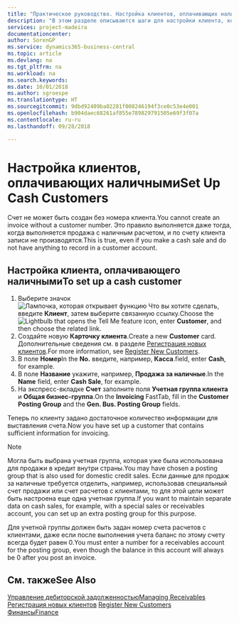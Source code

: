 ```yaml
---
title: "Практическое руководство. Настройка клиентов, оплачивающих наличными | Документы Майкрософт"
description: "В этом разделе описываются шаги для настройки клиента, который осуществляет оплату наличными."
services: project-madeira
documentationcenter: 
author: SorenGP
ms.service: dynamics365-business-central
ms.topic: article
ms.devlang: na
ms.tgt_pltfrm: na
ms.workload: na
ms.search.keywords: 
ms.date: 10/01/2018
ms.author: sgroespe
ms.translationtype: HT
ms.sourcegitcommit: 9dbd92409ba02281f008246194f3ce0c53e4e001
ms.openlocfilehash: b904daec68261af855e789829791505e69f3f07a
ms.contentlocale: ru-ru
ms.lasthandoff: 09/28/2018

---
```

# <a name="set-up-cash-customers"></a><span data-ttu-id="5e092-103">Настройка клиентов, оплачивающих наличными</span><span class="sxs-lookup"><span data-stu-id="5e092-103">Set Up Cash Customers</span></span>
<span data-ttu-id="5e092-104">Счет не может быть создан без номера клиента.</span><span class="sxs-lookup"><span data-stu-id="5e092-104">You cannot create an invoice without a customer number.</span></span> <span data-ttu-id="5e092-105">Это правило выполняется даже тогда, когда выполняется продажа с наличным расчетом, и по счету клиента записи не производятся.</span><span class="sxs-lookup"><span data-stu-id="5e092-105">This is true, even if you make a cash sale and do not have anything to record in a customer account.</span></span>  

## <a name="to-set-up-a-cash-customer"></a><span data-ttu-id="5e092-106">Настройка клиента, оплачивающего наличными</span><span class="sxs-lookup"><span data-stu-id="5e092-106">To set up a cash customer</span></span>  
1.  <span data-ttu-id="5e092-107">Выберите значок ![Лампочка, которая открывает функцию Что вы хотите сделать](media/ui-search/search_small.png "Что вы хотите сделать"), введите **Клиент**, затем выберите связанную ссылку.</span><span class="sxs-lookup"><span data-stu-id="5e092-107">Choose the ![Lightbulb that opens the Tell Me feature](media/ui-search/search_small.png "Tell me what you want to do") icon, enter **Customer**, and then choose the related link.</span></span>  
2.  <span data-ttu-id="5e092-108">Создайте новую **Карточку клиента**.</span><span class="sxs-lookup"><span data-stu-id="5e092-108">Create a new **Customer** card.</span></span> <span data-ttu-id="5e092-109">Дополнительные сведения см. в разделе [Регистрация новых клиентов](sales-how-register-new-customers.md).</span><span class="sxs-lookup"><span data-stu-id="5e092-109">For more information, see [Register New Customers](sales-how-register-new-customers.md).</span></span>
3.  <span data-ttu-id="5e092-110">В поле **Номер**</span><span class="sxs-lookup"><span data-stu-id="5e092-110">In the **No.**</span></span> <span data-ttu-id="5e092-111">введите, например, **Касса**.</span><span class="sxs-lookup"><span data-stu-id="5e092-111">field, enter **Cash**, for example.</span></span>  
4.  <span data-ttu-id="5e092-112">В поле **Название** укажите, например, **Продажа за наличные**.</span><span class="sxs-lookup"><span data-stu-id="5e092-112">In the **Name** field, enter **Cash Sale**, for example.</span></span>  
5.  <span data-ttu-id="5e092-113">На экспресс-вкладке **Счет** заполните поля **Учетная группа клиента** и **Общая бизнес-группа**.</span><span class="sxs-lookup"><span data-stu-id="5e092-113">On the **Invoicing** FastTab, fill in the **Customer Posting Group** and the **Gen. Bus. Posting Group** fields.</span></span>  

 <span data-ttu-id="5e092-114">Теперь по клиенту задано достаточное количество информации для выставления счета.</span><span class="sxs-lookup"><span data-stu-id="5e092-114">Now you have set up a customer that contains sufficient information for invoicing.</span></span>  

> [!NOTE]  
>  <span data-ttu-id="5e092-115">Могла быть выбрана учетная группа, которая уже была использована для продажи в кредит внутри страны.</span><span class="sxs-lookup"><span data-stu-id="5e092-115">You may have chosen a posting group that is also used for domestic credit sales.</span></span> <span data-ttu-id="5e092-116">Если данные для продаж за наличные требуется отделить, например, использовав специальный счет продажи или счет расчетов с клиентами, то для этой цели может быть настроена еще одна учетная группа.</span><span class="sxs-lookup"><span data-stu-id="5e092-116">If you want to maintain separate data on cash sales, for example, with a special sales or receivables account, you can set up an extra posting group for this purpose.</span></span>  
>   
>  <span data-ttu-id="5e092-117">Для учетной группы должен быть задан номер счета расчетов с клиентами, даже если после выполнения учета баланс по этому счету всегда будет равен 0.</span><span class="sxs-lookup"><span data-stu-id="5e092-117">You must enter a number for a receivables account for the posting group, even though the balance in this account will always be 0 after you post an invoice.</span></span>  

## <a name="see-also"></a><span data-ttu-id="5e092-118">См. также</span><span class="sxs-lookup"><span data-stu-id="5e092-118">See Also</span></span>
[<span data-ttu-id="5e092-119">Управление дебиторской задолженностью</span><span class="sxs-lookup"><span data-stu-id="5e092-119">Managing Receivables</span></span>](receivables-manage-receivables.md)  
<span data-ttu-id="5e092-120">[Регистрация новых клиентов](sales-how-register-new-customers.md)  </span><span class="sxs-lookup"><span data-stu-id="5e092-120">[Register New Customers](sales-how-register-new-customers.md)  </span></span>  
[<span data-ttu-id="5e092-121">Финансы</span><span class="sxs-lookup"><span data-stu-id="5e092-121">Finance</span></span>](finance.md)  


